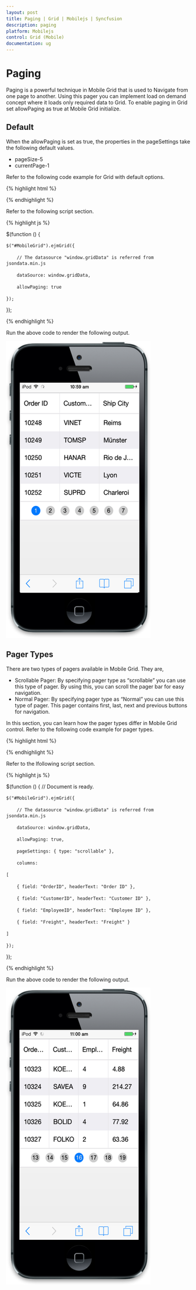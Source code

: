 ```yaml
---
layout: post
title: Paging | Grid | Mobilejs | Syncfusion
description: paging
platform: Mobilejs
control: Grid (Mobile)
documentation: ug
---
```


# Paging

Paging is a powerful technique in Mobile Grid that is used to Navigate from one page to another. Using this pager you can implement load on demand concept where it loads only required data to Grid. To enable paging in Grid set allowPaging as true at Mobile Grid initialize.

## Default

When the allowPaging is set as true, the properties in the pageSettings take the following default values.

* pageSize-5
* currentPage-1

Refer to the following code example for Grid with default options.

{% highlight html %}

<div id="MobileGrid"> </div>

{% endhighlight %}

Refer to the following script section.

{% highlight js %}

$(function () {

	$("#MobileGrid").ejmGrid({

		// The datasource "window.gridData" is referred from jsondata.min.js

		dataSource: window.gridData,

		allowPaging: true 

	});

});

{% endhighlight %}

Run the above code to render the following output.

![](Paging_images/Paging_img1.png)

## Pager Types

There are two types of pagers available in Mobile Grid. They are,

* Scrollable Pager: By specifying pager type as “scrollable” you can use this type of pager. By using this, you can scroll the pager bar for easy navigation.
* Normal Pager: By specifying pager type as “Normal” you can use this type of pager. This pager contains first, last, next and previous buttons for navigation.

In this section, you can learn how the pager types differ in Mobile Grid control. Refer to the following code example for pager types.

{% highlight html %}

<div id="MobileGrid"> </div>

{% endhighlight %}

Refer to the lfollowing script section.

{% highlight js %}

$(function () { // Document is ready.

	$("#MobileGrid").ejmGrid({

		// The datasource "window.gridData" is referred from jsondata.min.js

		dataSource: window.gridData,

		allowPaging: true,

		pageSettings: { type: "scrollable" },

		columns:

	[

		{ field: "OrderID", headerText: "Order ID" },

		{ field: "CustomerID", headerText: "Customer ID" },

		{ field: "EmployeeID", headerText: "Employee ID" },

		{ field: "Freight", headerText: "Freight" }

	]

	});

});

{% endhighlight %}

Run the above code to render the following output.

![](Paging_images/Paging_img2.png)